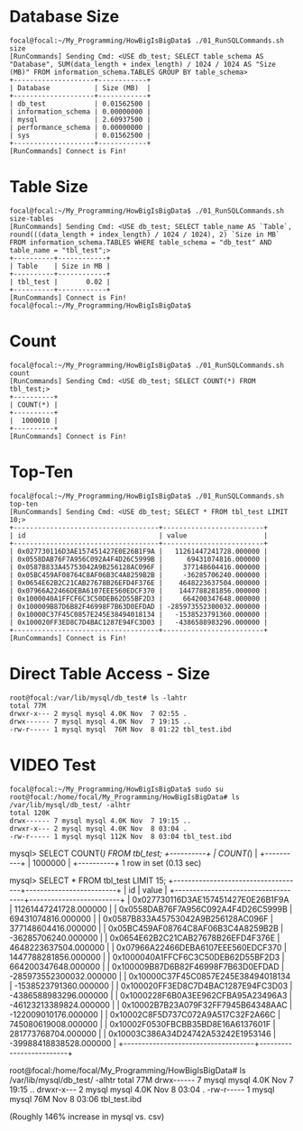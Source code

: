 Database Size
==============
```
focal@focal:~/My_Programming/HowBigIsBigData$ ./01_RunSQLCommands.sh size
[RunCommands] Sending Cmd: <USE db_test; SELECT table_schema AS "Database", SUM(data_length + index_length) / 1024 / 1024 AS "Size (MB)" FROM information_schema.TABLES GROUP BY table_schema>
+--------------------+------------+
| Database           | Size (MB)  |
+--------------------+------------+
| db_test            | 0.01562500 |
| information_schema | 0.00000000 |
| mysql              | 2.60937500 |
| performance_schema | 0.00000000 |
| sys                | 0.01562500 |
+--------------------+------------+
[RunCommands] Connect is Fin!
```

Table Size
==========
```
focal@focal:~/My_Programming/HowBigIsBigData$ ./01_RunSQLCommands.sh size-tables
[RunCommands] Sending Cmd: <USE db_test; SELECT table_name AS `Table`, round(((data_length + index_length) / 1024 / 1024), 2) `Size in MB` FROM information_schema.TABLES WHERE table_schema = "db_test" AND table_name = "tbl_test";>
+----------+------------+
| Table    | Size in MB |
+----------+------------+
| tbl_test |       0.02 |
+----------+------------+
[RunCommands] Connect is Fin!
focal@focal:~/My_Programming/HowBigIsBigData$
```

Count
=====
```
focal@focal:~/My_Programming/HowBigIsBigData$ ./01_RunSQLCommands.sh count
[RunCommands] Sending Cmd: <USE db_test; SELECT COUNT(*) FROM tbl_test;>
+----------+
| COUNT(*) |
+----------+
|  1000010 |
+----------+
[RunCommands] Connect is Fin!
```
Top-Ten
=======
```
focal@focal:~/My_Programming/HowBigIsBigData$ ./01_RunSQLCommands.sh top-ten
[RunCommands] Sending Cmd: <USE db_test; SELECT * FROM tbl_test LIMIT 10;>
+------------------------------------+-------------------------+
| id                                 | value                   |
+------------------------------------+-------------------------+
| 0x027730116D3AE157451427E0E26B1F9A |   11261447241728.000000 |
| 0x0558DAB76F7A956C092A4F4D26C5999B |      69431074816.000000 |
| 0x0587B833A45753042A9B256128AC096F |     377148604416.000000 |
| 0x05BC459AF08764C8AF06B3C4A8259B2B |     -36285706240.000000 |
| 0x0654E62B2C21CAB27678B26EFD4F376E |    4648223637504.000000 |
| 0x07966A22466DEBA6107EEE560EDCF370 |    1447788281856.000000 |
| 0x1000040A1FFCF6C3C50DEB62D55BF2D3 |     664200347648.000000 |
| 0x100009B87D6B82F46998F7B63D0EFDAD | -285973552300032.000000 |
| 0x10000C37F45C0857E245E38494018134 |   -1538523791360.000000 |
| 0x100020FF3ED8C7D4BAC1287E94FC3D03 |   -4386588983296.000000 |
+------------------------------------+-------------------------+
[RunCommands] Connect is Fin!
```


Direct Table Access - Size
==========================
```
root@focal:/var/lib/mysql/db_test# ls -lahtr
total 77M
drwxr-x--- 2 mysql mysql 4.0K Nov  7 02:55 .
drwx------ 7 mysql mysql 4.0K Nov  7 19:15 ..
-rw-r----- 1 mysql mysql  76M Nov  8 01:22 tbl_test.ibd
```



VIDEO Test
==========
```
focal@focal:~/My_Programming/HowBigIsBigData$ sudo su
root@focal:/home/focal/My_Programming/HowBigIsBigData# ls /var/lib/mysql/db_test/ -alhtr
total 120K
drwx------ 7 mysql mysql 4.0K Nov  7 19:15 ..
drwxr-x--- 2 mysql mysql 4.0K Nov  8 03:04 .
-rw-r----- 1 mysql mysql 112K Nov  8 03:04 tbl_test.ibd
```

mysql> SELECT COUNT(*) FROM tbl_test;
+----------+
| COUNT(*) |
+----------+
|  1000000 |
+----------+
1 row in set (0.13 sec)

mysql> SELECT * FROM tbl_test LIMIT 15;
+------------------------------------+-------------------------+
| id                                 | value                   |
+------------------------------------+-------------------------+
| 0x027730116D3AE157451427E0E26B1F9A |   11261447241728.000000 |
| 0x0558DAB76F7A956C092A4F4D26C5999B |      69431074816.000000 |
| 0x0587B833A45753042A9B256128AC096F |     377148604416.000000 |
| 0x05BC459AF08764C8AF06B3C4A8259B2B |     -36285706240.000000 |
| 0x0654E62B2C21CAB27678B26EFD4F376E |    4648223637504.000000 |
| 0x07966A22466DEBA6107EEE560EDCF370 |    1447788281856.000000 |
| 0x1000040A1FFCF6C3C50DEB62D55BF2D3 |     664200347648.000000 |
| 0x100009B87D6B82F46998F7B63D0EFDAD | -285973552300032.000000 |
| 0x10000C37F45C0857E245E38494018134 |   -1538523791360.000000 |
| 0x100020FF3ED8C7D4BAC1287E94FC3D03 |   -4386588983296.000000 |
| 0x1000228F6B0A3EE962CFBA95A23496A3 |  -46123213389824.000000 |
| 0x10002B7B23A079F32FF7945B64348AAC |    -122009010176.000000 |
| 0x10002C8F5D737C072A9A517C32F2A66C |     745080619008.000000 |
| 0x10002F0530FBCBB35BD8E16A6137601F |     281773768704.000000 |
| 0x10003C386A34D24742A53242E1953146 |  -39988418838528.000000 |
+------------------------------------+-------------------------+

root@focal:/home/focal/My_Programming/HowBigIsBigData# ls /var/lib/mysql/db_test/ -alhtr
total 77M
drwx------ 7 mysql mysql 4.0K Nov  7 19:15 ..
drwxr-x--- 2 mysql mysql 4.0K Nov  8 03:04 .
-rw-r----- 1 mysql mysql  76M Nov  8 03:06 tbl_test.ibd

(Roughly 146% increase in mysql vs. csv)

